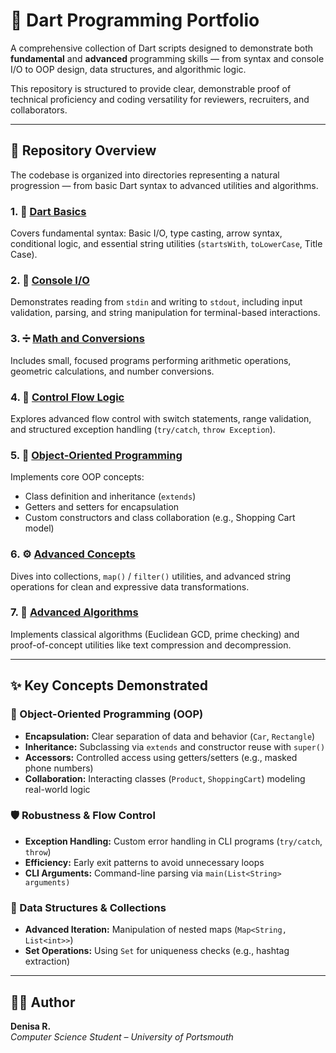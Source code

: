 # 🦋 Dart Programming Portfolio

A comprehensive collection of Dart scripts designed to demonstrate both **fundamental** and **advanced** programming skills — from syntax and console I/O to OOP design, data structures, and algorithmic logic.

This repository is structured to provide clear, demonstrable proof of technical proficiency and coding versatility for reviewers, recruiters, and collaborators.

---

## 📂 Repository Overview

The codebase is organized into directories representing a natural progression — from basic Dart syntax to advanced utilities and algorithms.

### 1. 🧩 [Dart Basics](./Dart_Basics)
Covers fundamental syntax: Basic I/O, type casting, arrow syntax, conditional logic, and essential string utilities (`startsWith`, `toLowerCase`, Title Case).

### 2. 💬 [Console I/O](./Console_IO)
Demonstrates reading from `stdin` and writing to `stdout`, including input validation, parsing, and string manipulation for terminal-based interactions.

### 3. ➗ [Math and Conversions](./Math_And_Conversions)
Includes small, focused programs performing arithmetic operations, geometric calculations, and number conversions.

### 4. 🔁 [Control Flow Logic](./Control_Flow_Logic)
Explores advanced flow control with switch statements, range validation, and structured exception handling (`try/catch`, `throw Exception`).

### 5. 🧱 [Object-Oriented Programming](./Object_Oriented_Programming)
Implements core OOP concepts:
* Class definition and inheritance (`extends`)
* Getters and setters for encapsulation
* Custom constructors and class collaboration (e.g., Shopping Cart model)

### 6. ⚙️ [Advanced Concepts](./Advanced_Concepts)
Dives into collections, `map()` / `filter()` utilities, and advanced string operations for clean and expressive data transformations.

### 7. 🧮 [Advanced Algorithms](./Advanced_Algorithms)
Implements classical algorithms (Euclidean GCD, prime checking) and proof-of-concept utilities like text compression and decompression.

---

## ✨ Key Concepts Demonstrated

### 🧠 Object-Oriented Programming (OOP)
- **Encapsulation:** Clear separation of data and behavior (`Car`, `Rectangle`)
- **Inheritance:** Subclassing via `extends` and constructor reuse with `super()`
- **Accessors:** Controlled access using getters/setters (e.g., masked phone numbers)
- **Collaboration:** Interacting classes (`Product`, `ShoppingCart`) modeling real-world logic

### 🛡️ Robustness & Flow Control
- **Exception Handling:** Custom error handling in CLI programs (`try/catch`, `throw`)
- **Efficiency:** Early exit patterns to avoid unnecessary loops
- **CLI Arguments:** Command-line parsing via `main(List<String> arguments)`

### 🧩 Data Structures & Collections
- **Advanced Iteration:** Manipulation of nested maps (`Map<String, List<int>>`)
- **Set Operations:** Using `Set` for uniqueness checks (e.g., hashtag extraction)

---

## 👩‍💻 Author
**Denisa R.**  
*Computer Science Student – University of Portsmouth*
